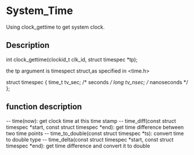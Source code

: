 # System_Time


Using clock_gettime to get system clock.
## Description

int clock_gettime(clockid_t clk_id, struct timespec *tp);

the tp argument is timespect struct,as specified in <time.h>


struct timespec {
        time_t   tv_sec;        /* seconds */
        long     tv_nsec;       /* nanoseconds */
};


## function description
-- time(now): get clock time at this time stamp
-- time_diff(const struct timespec *start, const struct timespec *end): get time difference between two time points
-- time_to_double(const struct timespec *ts): convert time to double type
-- time_delta(const struct timespec *start, const struct timespec *end): get time difference and convert it to double
